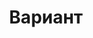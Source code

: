 --- 
title: "Вариант" 
site: "www.variant-realty.com" 
town: "Феодосия" 
tel: ["(06562) 3-13-46, 8-050-132-17-47, +38(050)254-92-82, +38(050)581-59-95"] 
address: "Россия, Республика Крым, г. Феодосия, ул. В. Коробкова, 2 / Адмиральский б-р 1" 
mail: "office@variant-realty.com, variant@feo.ua" 
--- 
